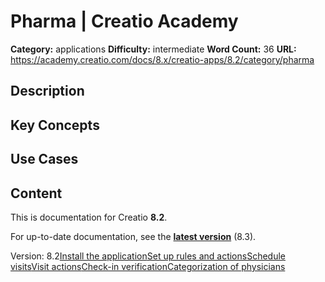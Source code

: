 # Pharma | Creatio Academy

**Category:** applications **Difficulty:** intermediate **Word Count:** 36
**URL:** https://academy.creatio.com/docs/8.x/creatio-apps/8.2/category/pharma

## Description

## Key Concepts

## Use Cases

## Content

This is documentation for Creatio **8.2**.

For up-to-date documentation, see the
**[latest version](/docs/8.x/creatio-apps/category/pharma)** (8.3).

Version:
8.2[Install the application](/docs/8.x/creatio-apps/8.2/products/more-apps/pharma/install-pharma-creatio)[Set up rules and actions](/docs/8.x/creatio-apps/8.2/products/more-apps/pharma/set-up-rules-of-a-med-rep-visit)[Schedule visits](/docs/8.x/creatio-apps/8.2/products/more-apps/pharma/schedule-med-rep-visits)[Visit actions](/docs/8.x/creatio-apps/8.2/products/more-apps/pharma/conduct-visits)[Check-in verification](/docs/8.x/creatio-apps/8.2/products/more-apps/pharma/monitor-checkin-performance)[Categorization of physicians](/docs/8.x/creatio-apps/8.2/products/more-apps/pharma/categorization-of-physicians)
